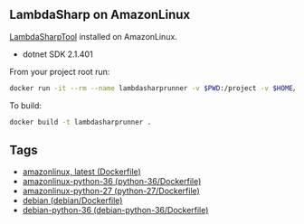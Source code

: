 LambdaSharp on AmazonLinux
--------------------------

[LambdaSharpTool](https://github.com/LambdaSharp/LambdaSharpTool) installed on AmazonLinux.

* dotnet SDK 2.1.401

From your project root run:

```bash
docker run -it --rm --name lambdasharprunner -v $PWD:/project -v $HOME/.aws:/root/.aws lambdasharprunner:latest /bin/bash lash deploy
```

To build:
```bash
docker build -t lambdasharprunner .
```


Tags
----

* [amazonlinux, latest (Dockerfile)](amazonlinux/Dockerfile)
* [amazonlinux-python-36 (python-36/Dockerfile)](python-36/Dockerfile)
* [amazonlinux-python-27 (python-27/Dockerfile)](python-27/Dockerfile)
* [debian (debian/Dockerfile)](debian/Dockerfile)
* [debian-python-36 (debian-python-36/Dockerfile)](debian-python-36/Dockerfile)